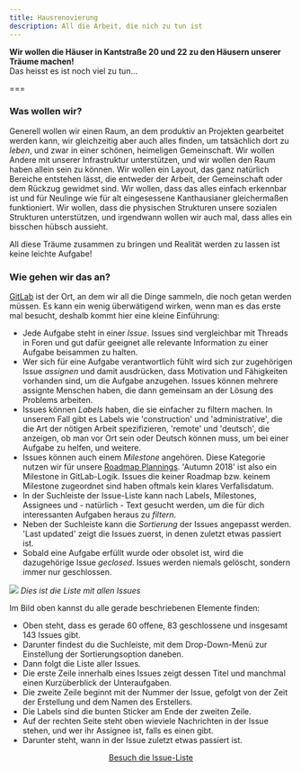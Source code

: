 ```yaml
---
title: Hausrenovierung
description: All die Arbeit, die nich zu tun ist
---
```


**Wir wollen die Häuser in Kantstraße 20 und 22 zu den Häusern unserer Träume machen!** <br>
Das heisst es ist noch viel zu tun...

===

### Was wollen wir?

Generell wollen wir einen Raum, an dem produktiv an Projekten gearbeitet werden kann, wir gleichzeitig aber auch alles finden, um tatsächlich dort zu _leben_, und zwar in einer schönen, heimeligen Gemeinschaft. Wir wollen Andere mit unserer Infrastruktur unterstützen, und wir wollen den Raum haben allein sein zu können. Wir wollen ein Layout, das ganz natürlich Bereiche entstehen lässt, die entweder der Arbeit, der Gemeinschaft oder dem Rückzug gewidmet sind. Wir wollen, dass das alles einfach erkennbar ist und für Neulinge wie für alt eingesessene Kanthausianer gleichermaßen funktioniert. Wir wollen, dass die physischen Strukturen unsere sozialen Strukturen unterstützen, und irgendwann wollen wir auch mal, dass alles ein bisschen hübsch aussieht.

All diese Träume zusammen zu bringen und Realität werden zu lassen ist keine leichte Aufgabe!

### Wie gehen wir das an?

[GitLab](https://handbook.kanthaus.online/digital/gitlab.html) ist der Ort, an dem wir all die Dinge sammeln, die noch getan werden müssen. Es kann ein wenig überwätigend wirken, wenn man es das erste mal besucht, deshalb kommt hier eine kleine Einführung:

- Jede Aufgabe steht in einer _Issue_. Issues sind vergleichbar mit Threads in Foren und gut dafür geeignet alle relevante Information zu einer Aufgabe beisammen zu halten.
- Wer sich für eine Aufgabe verantwortlich fühlt wird sich zur zugehörigen Issue _assignen_ und damit ausdrücken, dass Motivation und Fähigkeiten vorhanden sind, um die Aufgabe anzugehen. Issues können mehrere assignte Menschen haben, die dann gemeinsam an der Lösung des Problems arbeiten.
- Issues können _Labels_ haben, die sie einfacher zu filtern machen. In unserem Fall gibt es Labels wie 'construction' und 'administrative', die die Art der nötigen Arbeit spezifizieren, 'remote' und 'deutsch', die anzeigen, ob man vor Ort sein oder Deutsch können muss, um bei einer Aufgabe zu helfen, und weitere.
- Issues können auch einem _Milestone_ angehören. Diese Kategorie nutzen wir für unsere [Roadmap Plannings](https://handbook.kanthaus.online/roadmap.html). 'Autumn 2018' ist also ein Milestone in GitLab-Logik. Issues die keiner Roadmap bzw. keinem Milestone zugeordnet sind haben oftmals kein klares Verfallsdatum.
- In der Suchleiste der Issue-Liste kann nach Labels, Milestones, Assignees und - natürlich - Text gesucht werden, um die für dich interessanten Aufgaben heraus zu _filtern_.
- Neben der Suchleiste kann die _Sortierung_ der Issues angepasst werden. 'Last updated' zeigt die Issues zuerst, in denen zuletzt etwas passiert ist.
- Sobald eine Aufgabe erfüllt wurde oder obsolet ist, wird die dazugehörige Issue _geclosed_. Issues werden niemals gelöscht, sondern immer nur geschlossen.

![](issuelist.png)
_Dies ist die Liste mit allen Issues_

Im Bild oben kannst du alle gerade beschriebenen Elemente finden:
- Oben steht, dass es gerade 60 offene, 83 geschlossene und insgesamt 143 Issues gibt.
- Darunter findest du die Suchleiste, mit dem Drop-Down-Menü zur Einstellung der Sortierungsoption daneben.
- Dann folgt die Liste aller Issues.
- Die erste Zeile innerhalb eines Issues zeigt dessen Titel und manchmal einen Kurzüberblick der Unteraufgaben.
- Die zweite Zeile beginnt mit der Nummer der Issue, gefolgt von der Zeit der Erstellung und dem Namen des Erstellers.
- Die Labels sind die bunten Sticker am Ende der zweiten Zeile.
- Auf der rechten Seite steht oben wieviele Nachrichten in der Issue stehen, und wer ihr Assignee ist, falls es einen gibt.
- Darunter steht, wann in der Issue zuletzt etwas passiert ist.

<center>
<a class="button" href="https://gitlab.com/kanthaus/kanthaus-public/issues">Besuch die Issue-Liste</a>
</center>
